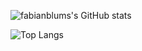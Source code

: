 ![fabianblums's GitHub stats](https://github-readme-stats.vercel.app/api?username=fabianblum&show_icons=true&hide_border=true&count_private=true&theme=react)

![Top Langs](https://github-readme-stats.vercel.app/api/top-langs/?username=fabianblum&show_icons=true&hide_border=true&count_private=true&theme=react)
<!--
**fabianblum/fabianblum** is a ✨ _special_ ✨ repository because its `README.md` (this file) appears on your GitHub profile.

Here are some ideas to get you started:

- 🔭 I’m currently working on ...
- 🌱 I’m currently learning ...
- 👯 I’m looking to collaborate on ...
- 🤔 I’m looking for help with ...
- 💬 Ask me about ...
- 📫 How to reach me: ...
- 😄 Pronouns: ...
- ⚡ Fun fact: ...
-->
